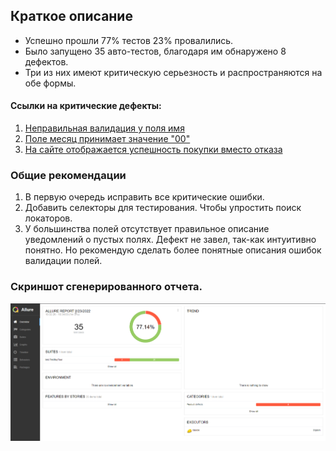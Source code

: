 ## Краткое описание
* Успешно прошли 77% тестов 23% провалились.
* Было запущено 35 авто-тестов, благодаря им обнаружено 8 дефектов. 
* Три из них имеют критическую серьезность и распространяются на обе формы. 
#### Ссылки на критические дефекты:
1. [Неправильная валидация у поля имя](https://github.com/IqaEnganer/CoursePaper/issues/4)
2. [Поле месяц принимает значение "00"](https://github.com/IqaEnganer/CoursePaper/issues/5)
3. [На сайте отображается успешность покупки вместо отказа](https://github.com/IqaEnganer/CoursePaper/issues/1)
### Общие рекомендации
1. В первую очередь исправить все критические ошибки.
2. Добавить селекторы для тестирования. Чтобы упростить поиск локаторов.
3. У большинства полей отсутствует правильное описание уведомлений о пустых полях. 
Дефект не завел, так-как интуитивно понятно.
Но рекомендую сделать более понятные описания ошибок валидации полей.

### Скриншот сгенерированного отчета.
![img_1.png](img_1.png)